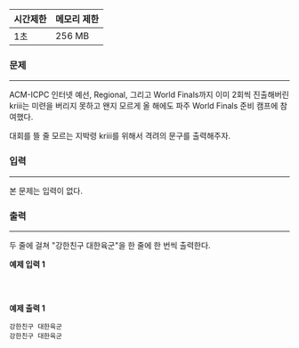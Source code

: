 | 시간제한 | 메모리 제한 |
| :------- | :---------- |
| 1초      | 256 MB      |

### 문제

---

ACM-ICPC 인터넷 예선, Regional, 그리고 World Finals까지 이미 2회씩 진출해버린 kriii는 미련을 버리지 못하고 왠지 모르게 올 해에도 파주 World Finals 준비 캠프에 참여했다.

대회를 뜰 줄 모르는 지박령 kriii를 위해서 격려의 문구를 출력해주자.

### 입력

---

본 문제는 입력이 없다.

### 출력

---

두 줄에 걸쳐 "강한친구 대한육군"을 한 줄에 한 번씩 출력한다.

**예제 입력 1**

```

```

<br>

**예제 출력 1**

```
강한친구 대한육군
강한친구 대한육군
```
